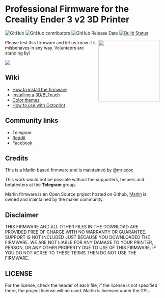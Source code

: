 # Professional Firmware for the Creality Ender 3 v2 3D Printer 

![GitHub](https://img.shields.io/github/license/mriscoc/Ender3v2.svg)
![GitHub contributors](https://img.shields.io/github/contributors/mriscoc/Ender3v2.svg)
![GitHub Release Date](https://img.shields.io/github/release-date/mriscoc/Ender3v2.svg)
[![Build Status](https://github.com/mriscoc/Ender3v2/workflows/CI/badge.svg?branch=bugfix-2.0.x)](https://github.com/mriscoc/Ender3v2/actions)

<img align="right" width=200 src="buildroot/share/pixmaps/Ender-3V2.jpg" />

Please test this firmware and let us know if it misbehaves in any way. Volunteers are standing by!

![](https://raw.githubusercontent.com/mriscoc/Ender3v2/Ender3v2-Released/screenshots/main.jpg)  

## Wiki
 - [How to install the firmware](https://github.com/mriscoc/Ender3v2/wiki/How-to-install-the-firmware)
 - [Installing a 3D/BLTouch](https://github.com/mriscoc/Ender3v2/wiki/3D-BLTouch)
 - [Color themes](https://github.com/mriscoc/Ender3v2/wiki/Color-Themes)
 - [How to use with Octoprint](https://github.com/mriscoc/Ender3v2/wiki/Octoprint)
  
## Community links
* Telegram
* [Reddit](https://www.reddit.com/r/Ender3v2Firmware) 
* [Facebook](https://www.facebook.com/groups/ender3v2firmware)

## Credits

This is a Marlin based firmware and is maintained by [@mriscoc](https://github.com/mriscoc)  

This work would not be possible without the supporters, helpers and betatesters at the **Telegram** group.

Marlin firmware is an Open Source project hosted on Github, [Marlin](https://marlinfw.org/) is owned and maintained by the maker community.  

## Disclaimer  

THIS FIRMWARE AND ALL OTHER FILES IN THE DOWNLOAD ARE PROVIDED FREE OF CHARGE WITH NO WARRANTY OR GUARANTEE. SUPPORT IS NOT INCLUDED JUST BECAUSE YOU DOWNLOADED THE FIRMWARE. WE ARE NOT LIABLE FOR ANY DAMAGE TO YOUR PRINTER, PERSON, OR ANY OTHER PROPERTY DUE TO USE OF THIS FIRMWARE. IF YOU DO NOT AGREE TO THESE TERMS THEN DO NOT USE THE FIRMWARE.

## LICENSE
For the license, check the header of each file, if the license is not specified there, the project license will be used. Marlin is licensed under the GPL.
